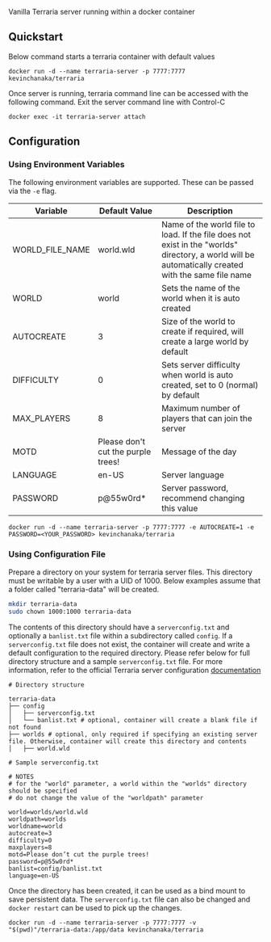 
Vanilla Terraria server running within a docker container


## Quickstart

Below command starts a terraria container with default values

```docker run -d --name terraria-server -p 7777:7777 kevinchanaka/terraria```

Once server is running, terraria command line can be accessed with the following command. Exit the server command line with Control-C

```docker exec -it terraria-server attach```

## Configuration

### Using Environment Variables

The following environment variables are supported. These can be passed via the ``-e`` flag.

|  Variable | Default Value  | Description  |
|---|---|---|
| WORLD_FILE_NAME  | world.wld  | Name of the world file to load. If the file does not exist in the "worlds" directory, a world will be automatically created with the same file name  |
| WORLD | world  | Sets the name of the world when it is auto created  |
| AUTOCREATE | 3 | Size of the world to create if required, will create a large world by default  |
| DIFFICULTY  | 0 | Sets server difficulty when world is auto created, set to 0 (normal) by default  |
| MAX_PLAYERS | 8 | Maximum number of players that can join the server  |
| MOTD | Please don't cut the purple trees!  | Message of the day  |
| LANGUAGE | en-US | Server language  |
| PASSWORD | p@55w0rd* | Server password, recommend changing this value |

```docker run -d --name terraria-server -p 7777:7777 -e AUTOCREATE=1 -e PASSWORD=<YOUR_PASSWORD> kevinchanaka/terraria```

### Using Configuration File

Prepare a directory on your system for terraria server files. This directory must be writable by a user with a UID of 1000. Below examples assume that a folder called "terraria-data" will be created.

```bash
mkdir terraria-data 
sudo chown 1000:1000 terraria-data
```

The contents of this directory should have a `serverconfig.txt` and optionally a `banlist.txt` file within a subdirectory called `config`. If a `serverconfig.txt` file does not exist, the container will create and write a default configuration to the required directory. Please refer below for full directory structure and a sample `serverconfig.txt` file. For more information, refer to the official Terraria server configuration [documentation](https://terraria.gamepedia.com/Server#Server_config_file)

```
# Directory structure

terraria-data
├── config
│   ├── serverconfig.txt
│   └── banlist.txt # optional, container will create a blank file if not found
├── worlds # optional, only required if specifying an existing server file. Otherwise, container will create this directory and contents
│   ├── world.wld 
```

```    
# Sample serverconfig.txt

# NOTES
# for the "world" parameter, a world within the "worlds" directory should be specified
# do not change the value of the "worldpath" parameter

world=worlds/world.wld 
worldpath=worlds 
worldname=world
autocreate=3
difficulty=0
maxplayers=8
motd=Please don’t cut the purple trees!
password=p@55w0rd* 
banlist=config/banlist.txt
language=en-US
```

Once the directory has been created, it can be used as a bind mount to save persistent data. The `serverconfig.txt` file can also be changed and `docker restart` can be used to pick up the changes. 

```docker run -d --name terraria-server -p 7777:7777 -v "$(pwd)"/terraria-data:/app/data kevinchanaka/terraria```
